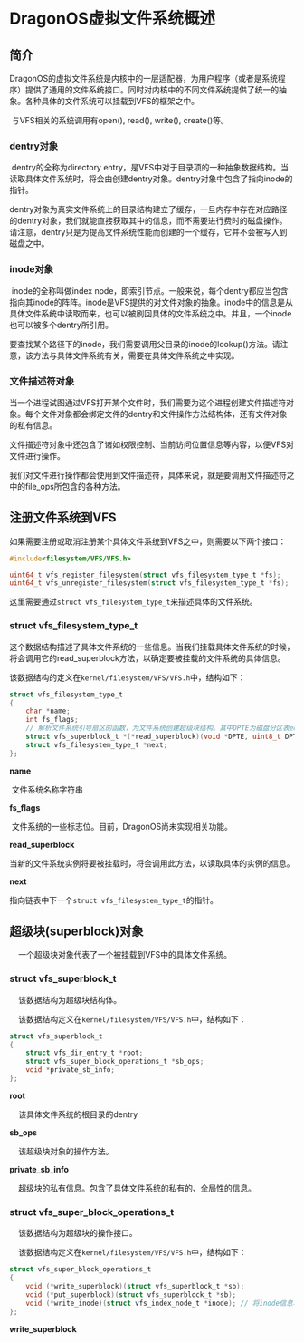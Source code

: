 # DragonOS虚拟文件系统概述

## 简介

​    DragonOS的虚拟文件系统是内核中的一层适配器，为用户程序（或者是系统程序）提供了通用的文件系统接口。同时对内核中的不同文件系统提供了统一的抽象。各种具体的文件系统可以挂载到VFS的框架之中。

​    与VFS相关的系统调用有open(), read(), write(), create()等。

### dentry对象

​    dentry的全称为directory entry，是VFS中对于目录项的一种抽象数据结构。当读取具体文件系统时，将会由创建dentry对象。dentry对象中包含了指向inode的指针。

​    dentry对象为真实文件系统上的目录结构建立了缓存，一旦内存中存在对应路径的dentry对象，我们就能直接获取其中的信息，而不需要进行费时的磁盘操作。请注意，dentry只是为提高文件系统性能而创建的一个缓存，它并不会被写入到磁盘之中。

### inode对象

​    inode的全称叫做index node，即索引节点。一般来说，每个dentry都应当包含指向其inode的阵阵。inode是VFS提供的对文件对象的抽象。inode中的信息是从具体文件系统中读取而来，也可以被刷回具体的文件系统之中。并且，一个inode也可以被多个dentry所引用。

​    要查找某个路径下的inode，我们需要调用父目录的inode的lookup()方法。请注意，该方法与具体文件系统有关，需要在具体文件系统之中实现。

### 文件描述符对象

​    当一个进程试图通过VFS打开某个文件时，我们需要为这个进程创建文件描述符对象。每个文件对象都会绑定文件的dentry和文件操作方法结构体，还有文件对象的私有信息。

​    文件描述符对象中还包含了诸如权限控制、当前访问位置信息等内容，以便VFS对文件进行操作。

​    我们对文件进行操作都会使用到文件描述符，具体来说，就是要调用文件描述符之中的file_ops所包含的各种方法。

## 注册文件系统到VFS

​    如果需要注册或取消注册某个具体文件系统到VFS之中，则需要以下两个接口：

```c
#include<filesystem/VFS/VFS.h>

uint64_t vfs_register_filesystem(struct vfs_filesystem_type_t *fs);
uint64_t vfs_unregister_filesystem(struct vfs_filesystem_type_t *fs);
```

​    这里需要通过`struct vfs_filesystem_type_t`来描述具体的文件系统。

### struct  vfs_filesystem_type_t

​    这个数据结构描述了具体文件系统的一些信息。当我们挂载具体文件系统的时候，将会调用它的read_superblock方法，以确定要被挂载的文件系统的具体信息。

​    该数据结构的定义在`kernel/filesystem/VFS/VFS.h`中，结构如下：

```c
struct vfs_filesystem_type_t
{
    char *name;
    int fs_flags;
    // 解析文件系统引导扇区的函数，为文件系统创建超级块结构。其中DPTE为磁盘分区表entry（MBR、GPT不同）
    struct vfs_superblock_t *(*read_superblock)(void *DPTE, uint8_t DPT_type, void *buf, int8_t ahci_ctrl_num, int8_t ahci_port_num, int8_t part_num); 
    struct vfs_filesystem_type_t *next;
};
```

**name**

​    文件系统名称字符串

**fs_flags**

​    文件系统的一些标志位。目前，DragonOS尚未实现相关功能。

**read_superblock**

​    当新的文件系统实例将要被挂载时，将会调用此方法，以读取具体的实例的信息。

**next**

​    指向链表中下一个`struct vfs_filesystem_type_t`的指针。

## 超级块(superblock)对象

    一个超级块对象代表了一个被挂载到VFS中的具体文件系统。

### struct vfs_superblock_t

    该数据结构为超级块结构体。

    该数据结构定义在`kernel/filesystem/VFS/VFS.h`中，结构如下：

```c
struct vfs_superblock_t
{
    struct vfs_dir_entry_t *root;
    struct vfs_super_block_operations_t *sb_ops;
    void *private_sb_info;
};
```

**root**

    该具体文件系统的根目录的dentry

**sb_ops**

    该超级块对象的操作方法。

**private_sb_info**

    超级块的私有信息。包含了具体文件系统的私有的、全局性的信息。

### struct vfs_super_block_operations_t

    该数据结构为超级块的操作接口。

    该数据结构定义在`kernel/filesystem/VFS/VFS.h`中，结构如下：

```c
struct vfs_super_block_operations_t
{
    void (*write_superblock)(struct vfs_superblock_t *sb);
    void (*put_superblock)(struct vfs_superblock_t *sb);
    void (*write_inode)(struct vfs_index_node_t *inode); // 将inode信息写入磁盘
};
```

**write_superblock**

    